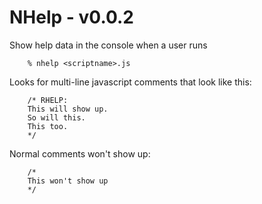 NHelp - v0.0.2
=============

Show help data in the console when a user runs

		% nhelp <scriptname>.js

Looks for multi-line javascript comments that look like this:

		/* RHELP:
		This will show up.
		So will this.
		This too.
		*/

Normal comments won't show up:

		/*
		This won't show up
		*/
